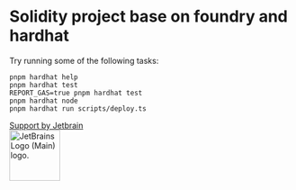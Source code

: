 # Solidity project base on foundry and hardhat

Try running some of the following tasks:

```shell
pnpm hardhat help
pnpm hardhat test
REPORT_GAS=true pnpm hardhat test
pnpm hardhat node
pnpm hardhat run scripts/deploy.ts
```

[Support by Jetbrain](https://www.jetbrains.com?from=https://github.com/aranoverse/contract-template)  
<img src="https://resources.jetbrains.com/storage/products/company/brand/logos/jb_beam.png" height="90px" width="90px" alt="JetBrains Logo (Main) logo.">
